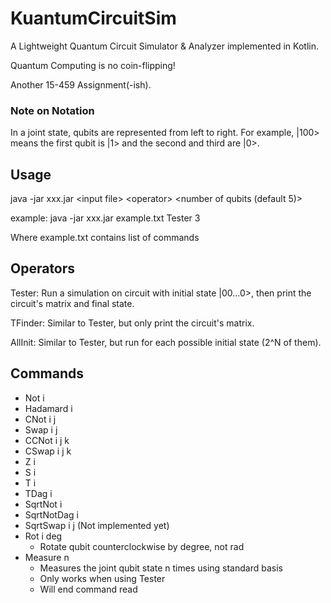 # KuantumCircuitSim

A Lightweight Quantum Circuit Simulator & Analyzer implemented in Kotlin.

Quantum Computing is no coin-flipping!

Another 15-459 Assignment(-ish).

### Note on Notation

In a joint state, qubits are represented from left to right. For example, |100> means the first qubit is |1> and the second and third are |0>.

## Usage

java -jar xxx.jar \<input file> \<operator> \<number of qubits (default 5)>

example: java -jar xxx.jar example.txt Tester 3

Where example.txt contains list of commands

## Operators

Tester: Run a simulation on circuit with initial state |00...0>, then print the circuit's matrix and final state.

TFinder: Similar to Tester, but only print the circuit's matrix.

AllInit: Similar to Tester, but run for each possible initial state (2^N of them).

## Commands

- Not i
- Hadamard i
- CNot i j
- Swap i j
- CCNot i j k
- CSwap i j k
- Z i
- S i
- T i
- TDag i
- SqrtNot i
- SqrtNotDag i
- SqrtSwap i j (Not implemented yet)
- Rot i deg
    + Rotate qubit counterclockwise by degree, not rad 
- Measure n
    + Measures the joint qubit state n times using standard basis
    + Only works when using Tester
    + Will end command read